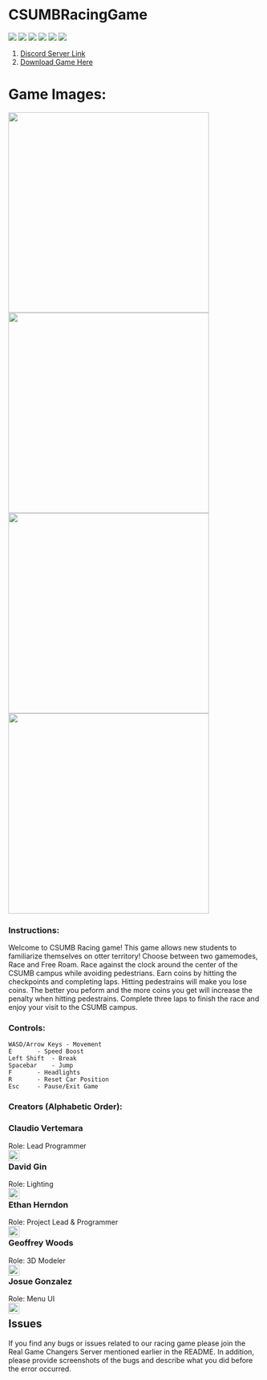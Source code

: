 # CSUMBRacingGame     

![](https://img.shields.io/github/last-commit/HerndonE/CSUMBRacingGame)
![](https://img.shields.io/github/repo-size/HerndonE/CSUMBRacingGame)
![](https://img.shields.io/github/contributors/HerndonE/CSUMBRacingGame)
![](https://img.shields.io/github/languages/top/HerndonE/CSUMBRacingGame) 
![](https://img.shields.io/github/stars/HerndonE/CSUMBRacingGame?style=social)
![](https://img.shields.io/github/forks/HerndonE/CSUMBRacingGame?style=social)

1. [Discord Server Link](https://discord.gg/heMjATN)    
2. [Download Game Here](https://github.com/HerndonE/CSUMBRacingGame/blob/master/Game/CSUMB%20Racing.zip?raw=true)    

# Game Images:    
<p float="left">
  <img src="https://github.com/HerndonE/CSUMBRacingGame/blob/master/Images/Screenshot%20(4).png" width="400" />
  <img src="https://github.com/HerndonE/CSUMBRacingGame/blob/master/Images/Screenshot%20(5).png" width="400" /> 
  <img src="https://github.com/HerndonE/CSUMBRacingGame/blob/master/Images/Screenshot%20(6).png" width="400" />
  <img src="https://github.com/HerndonE/CSUMBRacingGame/blob/master/Images/Screenshot%20(1).png" width="400" />
</p>

### Instructions:   
Welcome to CSUMB Racing game! This game allows new students to familiarize themselves on otter territory! Choose between two gamemodes, Race and 
Free Roam. Race against the clock around the center of the CSUMB 
campus while avoiding pedestrians. Earn coins by hitting the 
checkpoints and completing laps. Hitting pedestrains will make 
you lose coins. The better you peform and the more coins you get 
will increase the penalty when hitting pedestrains. Complete three 
laps to finish the race and enjoy your visit to the CSUMB campus.

### Controls:
```
WASD/Arrow Keys - Movement  
E 		- Speed Boost  
Left Shift 	- Break  
Spacebar 	- Jump  
F		- Headlights  
R		- Reset Car Position  
Esc		- Pause/Exit Game
```

### Creators (Alphabetic Order):      

### Claudio Vertemara  
Role: Lead Programmer   
[<img align="left" alt="Claudio | LinkedIn" width="22px" src="https://cdn.jsdelivr.net/npm/simple-icons@v3/icons/linkedin.svg" />](https://www.linkedin.com/in/claudiovertemara/)

### David Gin
Role: Lighting    
[<img align="left" alt="David | LinkedIn" width="22px" src="https://cdn.jsdelivr.net/npm/simple-icons@v3/icons/linkedin.svg" />](https://www.linkedin.com/in/david-gin-5389861b9/)

### Ethan Herndon
Role: Project Lead & Programmer  
[<img align="left" alt="HerndonE | LinkedIn" width="22px" src="https://cdn.jsdelivr.net/npm/simple-icons@v3/icons/linkedin.svg" />](https://www.linkedin.com/in/ethan-herndon-8ba950196/)

### Geoffrey Woods
Role: 3D Modeler  
[<img align="left" alt="Geoffrey| LinkedIn" width="22px" src="https://cdn.jsdelivr.net/npm/simple-icons@v3/icons/linkedin.svg" />](https://www.linkedin.com/in/geoffrey-woods-330275199/)

### Josue Gonzalez
Role: Menu UI    
[<img align="left" alt="Josue | LinkedIn" width="22px" src="https://cdn.jsdelivr.net/npm/simple-icons@v3/icons/linkedin.svg" />]( https://www.linkedin.com/in/josue-gonzalez-b1a003147/)         
    
## Issues
If you find any bugs or issues related to our racing game please join the Real Game Changers Server mentioned earlier in the README. In addition, please provide screenshots of the bugs and describe what you did before the error occurred.

